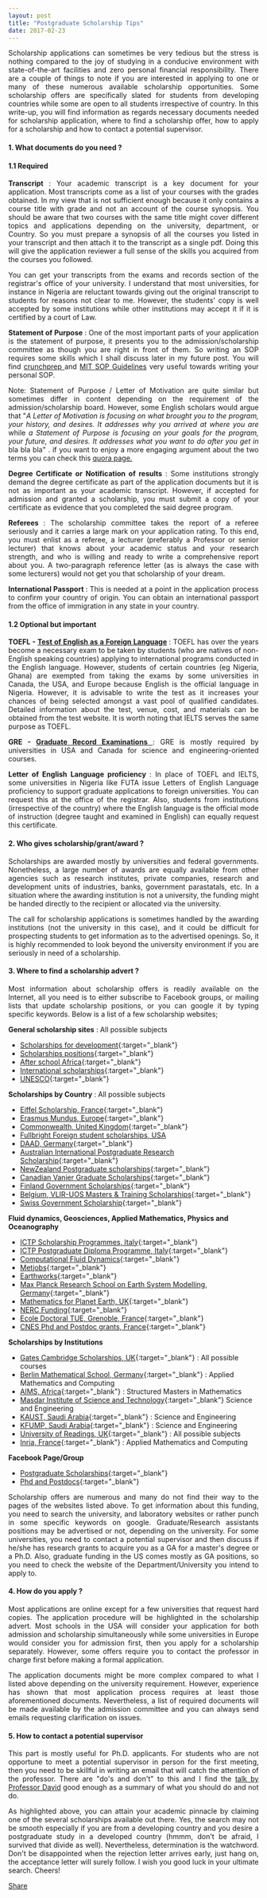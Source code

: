 ```yaml
---
layout: post
title: "Postgraduate Scholarship Tips"
date: 2017-02-23
---
```


<p style='text-align: justify;'>
Scholarship applications can sometimes be very tedious but the stress is nothing compared to the joy of studying in a conducive environment with state-of-the-art facilities and zero personal financial responsibility. There are a couple of things to note if you are interested in applying to one or many of these numerous available scholarship opportunities. Some scholarship offers are specifically slated for students from developing countries while some are open to all students irrespective of country. In this write-up, you will find information as regards necessary documents needed for scholarship application, where to find a scholarship offer, how to apply for a scholarship and how to contact a potential supervisor.</p>

#### 1. What documents do you need ?

#### 1.1 Required

<p style='text-align: justify;'>
<b>Transcript </b>: Your academic transcript is a key document for your application. Most transcripts come as a list of your courses with the grades obtained. In my view that is not sufficient enough because it only contains a course title with grade and not an account of the course synopsis. You should be aware that two courses with the same title might cover different topics and applications depending on the university, department, or Country. So you must prepare a synopsis of all the courses you listed in your transcript and then attach it to the transcript as a single pdf. Doing this will give the application reviewer a full sense of the skills you acquired from the courses you followed.</p>

<p style='text-align: justify;'>
You can get your transcripts from the exams and records section of the registrar's office of your university. I understand that most universities, for instance in Nigeria are reluctant towards giving out the original transcript to students for reasons not clear to me. However, the students' copy is well accepted by some institutions while other institutions may accept it if it is certified by a court of Law.</p>

<p style='text-align: justify;'>
<b>Statement of Purpose </b>: One of the most important parts of your application is the statement of purpose, it presents you to the admission/scholarship committee as though you are right in front of them. So writing an SOP requires some skills which I shall discuss later in my future post. You will find <a href="https://crunchprep.com/gre/2014/powerful-statement-of-purpose" target="_blank"> crunchprep </a> and <a href="http://web.mit.edu/msrp/myMSRP/docs/Statement%20of%20purpose%20guidelines.pdf" target="_blank"> MIT SOP Guidelines</a> very useful towards writing your personal SOP.</p>

<p style='text-align: justify;'>
Note: Statement of Purpose / Letter of Motivation are quite similar but sometimes differ in content depending on the requirement of the admission/scholarship board. However, some English scholars would argue that "<i>A Letter of Motivation is focusing on what brought you to the program, your history, and desires. It addresses why you arrived at where you are </i> while <i> a Statement of Purpose is focusing on your goals for the program, your future, and desires. It addresses what you want to do after you get in </i> bla bla bla" . if you want to enjoy a more engaging argument about the two terms you can check this <a href="https://www.quora.com/What-is-the-difference-LOM-Letter-of-Motivation-and-SOP-Statement-of-Purpose" target="_blank"> quora page. </a> </p>

<p style='text-align: justify;'>
<b>Degree Certificate or Notification of results </b>: Some institutions strongly demand the degree certificate as part of the application documents but it is not as important as your academic transcript. However, if accepted for admission and granted a scholarship, you must submit a copy of your certificate as evidence that you completed the said degree program.</p>


<p style='text-align: justify;'>
<b>Referees </b>: The scholarship committee takes the report of a referee seriously and it carries a large mark on your application rating. To this end, you must enlist as a referee, a lecturer (preferably a Professor or senior lecturer) that knows about your academic status and your research strength, and who is willing and ready to write a comprehensive report about you. A two-paragraph reference letter (as is always the case with some lecturers) would not get you that scholarship of your dream.</p>

<p style='text-align: justify;'>
<b>International Passport </b>: This is needed at a point in the application process to confirm your country of origin. You can obtain an international passport from the office of immigration in any state in your country.</p>


#### 1.2 Optional but important

<p style='text-align: justify;'>
<b>TOEFL - <a href="https://www.ets.org/toefl" target="_blank">Test of English as a Foreign Language</a> </b> : TOEFL has over the years become a necessary exam to be taken by students (who are natives of non-English speaking countries) applying to international programs conducted in the English language. However, students of certain countries (eg Nigeria, Ghana) are exempted from taking the exams by some universities in Canada, the USA, and Europe because English is the official language in Nigeria. However, it is advisable to write the test as it increases your chances of being selected amongst a vast pool of qualified candidates. Detailed information about the test, venue, cost, and materials can be obtained from the test website. It is worth noting that IELTS serves the same purpose as TOEFL.</p>

<p style='text-align: justify;'>
<b>GRE - <a href="https://www.ets.org/gre/" target="_blank">Graduate Record Examinations </a> </b>: GRE is mostly required by universities in USA and Canada for science and engineering-oriented courses.</p>

<p style='text-align: justify;'>
<b>Letter of English Language proficiency </b>: In place of TOEFL and IELTS, some universities in Nigeria like FUTA issue Letters of English Language proficiency to support graduate applications to foreign universities. You can request this at the office of the registrar. Also, students from institutions (irrespective of the country) where the English language is the official mode of instruction (degree taught and examined in English) can equally request this certificate. </p>


#### 2. Who gives scholarship/grant/award ?
<p style='text-align: justify;'>
Scholarships are awarded mostly by universities and federal governments. Nonetheless, a large number of awards are equally available from other agencies such as research institutes, private companies, research and development units of industries, banks, government parastatals, etc. In a situation where the awarding institution is not a university, the funding might be handed directly to the recipient or allocated via the university. </p>

<p style='text-align: justify;'>
The call for scholarship applications is sometimes handled by the awarding institutions (not the university in this case), and it could be difficult for prospecting students to get information as to the advertised openings. So, it is highly recommended to look beyond the university environment if you are seriously in need of a scholarship. </p>


#### 3. Where to find a scholarship advert ?

<p style='text-align: justify;'>
Most information about scholarship offers is readily available on the Internet, all you need is to either subscribe to Facebook groups, or mailing lists that update scholarship positions, or you can google it by typing specific keywords. Below is a list of a few scholarship websites;</p>

**General scholarship sites** : All possible subjects <br>
- [Scholarships for development](http://www.scholars4dev.com/){:target="_blank"} <br>
- [Scholarships positions](http://scholarship-positions.com/){:target="_blank"} <br>
- [After school Africa](http://www.afterschoolafrica.com/){:target="_blank"}<br>
- [International scholarships](http://www.internationalscholarships.com/){:target="_blank"}  <br>
- [UNESCO](https://www.unesco-ihe.org/fellowships){:target="_blank"}  <br>

**Scholarships by Country** : All possible subjects <br>
- [Eiffel Scholarship, France](http://www.campusfrance.org/fr/node/175673){:target="_blank"} <br>
- [Erasmus Mundus, Europe](https://eacea.ec.europa.eu/erasmus-plus/library/catalogue_en){:target="_blank"}<br>
- [Commonwealth, United Kingdom](http://cscuk.dfid.gov.uk/apply/scholarships-developing-cw/){:target="_blank"} <br>
- [Fullbright Foreign student scholarships, USA](http://foreign.fulbrightonline.org/about/foreign-fulbright) <br>
- [DAAD, Germany](https://www.daad.org/en/){:target="_blank"} <br>
- [Australian International Postgraduate Research Scholarship](https://www.education.gov.au/international-postgraduate-research-scholarships){:target="_blank"} <br>
- [NewZealand Postgraduate scholarships](http://www.universitiesnz.ac.nz/scholarships/postgraduate){:target="_blank"} <br>
- [Canadian Vanier Graduate Scholarships](http://www.vanier.gc.ca/en/home-accueil.html){:target="_blank"}<br>
- [Finland Government Scholarships](http://www.studyinfinland.fi/home){:target="_blank"}<br>
- [Belgium, VLIR-UOS Masters & Training Scholarships](http://www.vliruos.be/){:target="_blank"}<br>
- [Swiss Government Scholarship](https://www.sbfi.admin.ch/sbfi/en/home/topics/swiss-education-area/scholarships-and-grants.html){:target="_blank"}


**Fluid dynamics, Geosciences, Applied Mathematics, Physics and Oceanography**<br>
- [ICTP Scholarship Programmes, Italy](https://www.ictp.it/programmes.aspx){:target="_blank"} <br>
- [ICTP Postgraduate Diploma Programme, Italy](http://diploma.ictp.it/application-and-admission.aspx){:target="_blank"} <br>
- [Computational Fluid Dynamics](http://www.cfd-online.com/Jobs/listjobs.php?category=PhD%20Studentship){:target="_blank"}<br>
- [Metjobs](http://www.met.rdg.ac.uk/~brugge/jobsites.html){:target="_blank"} <br>
- [Earthworks](http://www.earthworks-jobs.com){:target="_blank"} <br>
- [Max Planck Research School on Earth System Modelling, Germany](http://www.mpimet.mpg.de/en/science/imprs-esm/){:target="_blank"} <br>
- [Mathematics for Planet Earth, UK](http://mpecdt.org/){:target="_blank"} <br>
- [NERC Funding](http://www.met.reading.ac.uk/nercdtp/home/){:target="_blank"}<br>
- [Ecole Doctoral TUE, Grenoble, France](http://ed-tue.osug.fr/){:target="_blank"} <br>
- [CNES Phd and Postdoc grants, France](https://cnes.fr/en/web/CNES-en/7430-research-grants.php){:target="_blank"} <br>


**Scholarships by Institutions**<br>
- [Gates Cambridge Scholarships, UK](https://www.gatescambridge.org){:target="_blank"}  : All possible courses <br>
- [Berlin Mathematical School, Germany](https://www.math-berlin.de/){:target="_blank"} : Applied Mathematics and Computing <br>
- [AIMS, Africa](https://www.nexteinstein.org/){:target="_blank"} : Structured Masters in Mathematics<br>
- [Masdar Institute of Science and Technology](https://www.masdar.ac.ae){:target="_blank"} Science and Engineering<br>
- [KAUST, Saudi Arabia](https://www.kaust.edu.sa/en/study/applying-to-kaust){:target="_blank"}  : Science and Engineering <br>
- [KFUMP, Saudi Arabia](http://www.kfupm.edu.sa/deanships/DGS/Pages/preonline_programs.aspx){:target="_blank"}  : Science and Engineering<br>
- [University of Readings, UK](http://www.reading.ac.uk/graduateschool/prospectivestudents/gs-internationalstudentships.aspx){:target="_blank"} : All possible subjects<br>
- [Inria, France](https://www.inria.fr/en/institute/recruitment/offers/phd/phd-positions){:target="_blank"} : Applied Mathematics and Computing<br>

**Facebook Page/Group**<br>
- [Postgraduate Scholarships](https://www.facebook.com/postgradscholar/){:target="_blank"}<br>
- [Phd and Postdocs](https://www.facebook.com/groups/143733582342736/){:target="_blank"}<br>

<p style='text-align: justify;'>
Scholarship offers are numerous and many do not find their way to the pages of the websites listed above. To get information about this funding, you need to search the university, and laboratory websites or rather punch in some specific keywords on google. Graduate/Research assistants positions may be advertised or not, depending on the university. For some universities, you need to contact a potential supervisor and then discuss if he/she has research grants to acquire you as a GA for a master's degree or a Ph.D. Also, graduate funding in the US comes mostly as GA positions, so you need to check the website of the Department/University you intend to apply to.</p>

#### 4. How do you apply ?

<p style='text-align: justify;'>
Most applications are online except for a few universities that request hard copies. The application procedure will be highlighted in the scholarship advert. Most schools in the USA will consider your application for both admission and scholarship simultaneously while some universities in Europe would consider you for admission first, then you apply for a scholarship separately. However, some offers require you to contact the professor in charge first before making a formal application.</p>

<p style='text-align: justify;'>
The application documents might be more complex compared to what I listed above depending on the university requirement. However, experience has shown that most application process requires at least those aforementioned documents. Nevertheless, a list of required documents will be made available by the admission committee and you can always send emails requesting clarification on issues.</p>

#### 5. How to contact a potential supervisor
<p style='text-align: justify;'>
This part is mostly useful for Ph.D. applicants. For students who are not opportune to meet a potential supervisor in person for the first meeting, then you need to be skillful in writing an email that will catch the attention of the professor. There are "do's and don't" to this and I find the <a href="http://www.cs.virginia.edu/~evans/advice/prospective.html" target="_blank"> talk by Professor David</a> good enough as a summary of what you should do and not do. </p>


<p style='text-align: justify;'>
As highlighted above, you can attain your academic pinnacle by claiming one of the several scholarships available out there. Yes, the search may not be smooth especially if you are from a developing country and you desire a postgraduate study in a developed country (hmmm, don't be afraid, I survived that divide as well). Nevertheless, determination is the watchword. Don't be disappointed when the rejection letter arrives early, just hang on, the acceptance letter will surely follow. I wish you good luck in your ultimate search. Cheers!
</p>



<div id="fb-root"></div>
<script>(function(d, s, id) {
var js, fjs = d.getElementsByTagName(s)[0];
if (d.getElementById(id)) return;
js = d.createElement(s); js.id = id;
js.src = "//connect.facebook.net/en_US/sdk.js#xfbml=1&version=v2.8";
fjs.parentNode.insertBefore(js, fjs);
}(document, 'script', 'facebook-jssdk'));</script>

<div class="fb-share-button" data-href="https://adeajayi-kunle.github.io/2017/02/23/scholarship-tips/" data-layout="button_count" data-size="large" data-mobile-iframe="true"><a class="fb-xfbml-parse-ignore" target="_blank" href="https://www.facebook.com/sharer/sharer.php?u=https%3A%2F%2Fadeajayi-kunle.github.io%2F2017%2F02%2F23%2Fscholarship-tips%2F&amp;src=sdkpreparse">Share</a></div>
<div class="fb-like" data-href="https://adeajayi-kunle.github.io/2017/02/23/scholarship-tips/" data-layout="standard" data-action="like" data-size="large" data-show-faces="false" data-share="false"></div>

<p></p>

<div class="fb-comments" data-href="https://adeajayi-kunle.github.io/2017/02/23/scholarship-tips/" data-numposts="5"></div>
